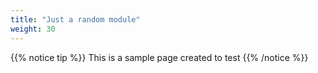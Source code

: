```yaml
---
title: "Just a random module"
weight: 30
---
```


{{% notice tip %}}
This is a sample page created to test
{{% /notice %}}
